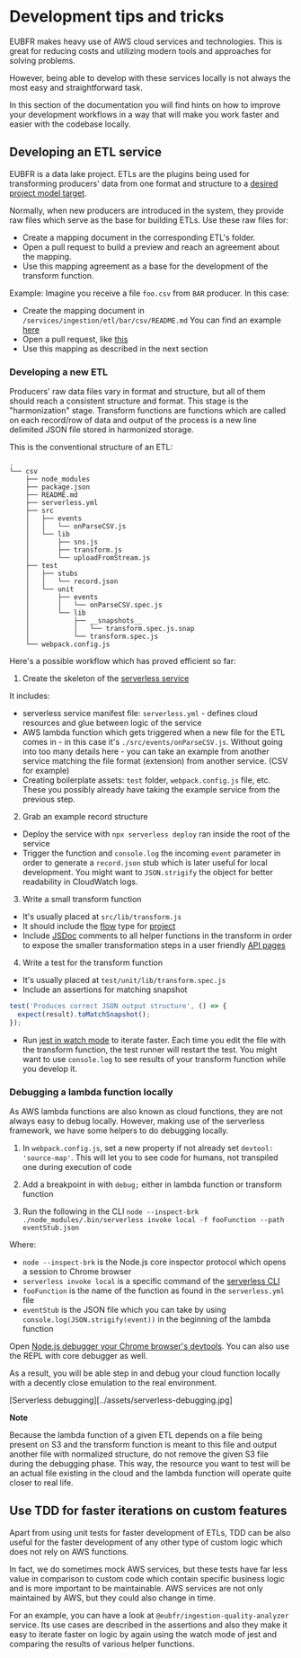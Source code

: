 # Development tips and tricks

EUBFR makes heavy use of AWS cloud services and technologies. This is great for
reducing costs and utilizing modern tools and approaches for solving problems.

However, being able to develop with these services locally is not always the
most easy and straightforward task.

In this section of the documentation you will find hints on how to improve your
development workflows in a way that will make you work faster and easier with
the codebase locally.

## Developing an ETL service

EUBFR is a data lake project. ETLs are the plugins being used for transforming
producers' data from one format and structure to a [desired project model target][1].

Normally, when new producers are introduced in the system, they provide raw files
which serve as the base for building ETLs. Use these raw files for:

- Create a mapping document in the corresponding ETL's folder.
- Open a pull request to build a preview and reach an agreement about the mapping.
- Use this mapping agreement as a base for the development of the transform function.

Example: Imagine you receive a file `foo.csv` from `BAR` producer. In this case:

- Create the mapping document in `/services/ingestion/etl/bar/csv/README.md`
  You can find an example [here][2]
- Open a pull request, like [this][3]
- Use this mapping as described in the next section

### Developing a new ETL

Producers' raw data files vary in format and structure, but all of them should
reach a consistent structure and format. This stage is the "harmonization" stage.
Transform functions are functions which are called on each record/row of data
and output of the process is a new line delimited JSON file stored in harmonized
storage.

This is the conventional structure of an ETL:

```
.
└── csv
    ├── node_modules
    ├── package.json
    ├── README.md
    ├── serverless.yml
    ├── src
    │   ├── events
    │   │   └── onParseCSV.js
    │   └── lib
    │       ├── sns.js
    │       ├── transform.js
    │       └── uploadFromStream.js
    ├── test
    │   ├── stubs
    │   │   └── record.json
    │   └── unit
    │       ├── events
    │       │   └── onParseCSV.spec.js
    │       └── lib
    │           ├── __snapshots__
    │           │   └── transform.spec.js.snap
    │           └── transform.spec.js
    └── webpack.config.js
```

Here's a possible workflow which has proved efficient so far:

1.  Create the skeleton of the [serverless service][4]

It includes:

- serverless service manifest file: `serverless.yml` - defines cloud resources
  and glue between logic of the service
- AWS lambda function which gets triggered when a new file for the ETL comes
  in - in this case it's `./src/events/onParseCSV.js`. Without going into too
  many details here - you can take an example from another service matching the
  file format (extension) from another service. (CSV for example)
- Creating boilerplate assets: `test` folder, `webpack.config.js` file, etc. These
  you possibly already have taking the example service from the previous step.

2.  Grab an example record structure

- Deploy the service with `npx serverless deploy` ran inside the root of the service
- Trigger the function and `console.log` the incoming `event` parameter in order
  to generate a `record.json` stub which is later useful for local development. You
  might want to `JSON.strigify` the object for better readability in CloudWatch logs.

3.  Write a small transform function

- It's usually placed at `src/lib/transform.js`
- It should include the [flow][5] type for [project][6]
- Include [JSDoc][7] comments to all helper functions in the transform in order
  to expose the smaller transformation steps in a user friendly [API pages][8]

4.  Write a test for the transform function

- It's usually placed at `test/unit/lib/transform.spec.js`
- Include an assertions for matching snapshot

```js
test('Produces correct JSON output structure', () => {
  expect(result).toMatchSnapshot();
});
```

- Run [jest in watch mode][9] to iterate faster. Each time you edit the file with
  the transform function, the test runner will restart the test. You might want to
  use `console.log` to see results of your transform function while you develop it.

### Debugging a lambda function locally

As AWS lambda functions are also known as cloud functions, they are not always easy
to debug locally. However, making use of the serverless framework, we have some helpers
to do debugging locally.

1.  In `webpack.config.js`, set a new property if not already set `devtool: 'source-map'`.
    This will let you to see code for humans, not transpiled one during execution of code

2.  Add a breakpoint in with `debug;` either in lambda function or transform function

3.  Run the following in the CLI
    `node --inspect-brk ./node_modules/.bin/serverless invoke local -f fooFunction --path eventStub.json`

Where:

- `node --inspect-brk` is the Node.js core inspector protocol which opens a session to Chrome browser
- `serverless invoke local` is a specific command of the [serverless CLI][11]
- `fooFunction` is the name of the function as found in the `serverless.yml` file
- `eventStub` is the JSON file which you can take by using `console.log(JSON.strigify(event))`
  in the beginning of the lambda function

Open [Node.js debugger your Chrome browser's devtools][12]. You can also use the
REPL with core debugger as well.

As a result, you will be able step in and debug your cloud function locally with a decently
close emulation to the real environment.

[Serverless debugging][../assets/serverless-debugging.jpg]

**Note**

Because the lambda function of a given ETL depends on a file being present on S3 and
the transform function is meant to this file and output another file with normalized
structure, do not remove the given S3 file during the debugging phase. This way, the
resource you want to test will be an actual file existing in the cloud and the lambda
function will operate quite closer to real life.

## Use TDD for faster iterations on custom features

Apart from using unit tests for faster development of ETLs, TDD can be also useful
for the faster development of any other type of custom logic which does not rely on
AWS functions.

In fact, we do sometimes mock AWS services, but these tests have far less value in
comparison to custom code which contain specific business logic and is more important
to be maintainable. AWS services are not only maintained by AWS, but they could also
change in time.

For an example, you can have a look at `@eubfr/ingestion-quality-analyzer` service.
Its use cases are described in the assertions and also they make it easy to iterate
faster on logic by again using the watch mode of jest and comparing the results of
various helper functions.

[1]: ./types/README.md
[2]: https://github.com/ec-europa/eubfr-data-lake/blob/master/services/ingestion/etl/just/csv/README.md
[3]: https://github.com/ec-europa/eubfr-data-lake/pull/102
[4]: https://serverless.com/
[5]: https://flow.org/
[6]: https://github.com/ec-europa/eubfr-data-lake/blob/docs/improve-developer-experience-EUBFR-106/services/ingestion/etl/_types/Project.js
[7]: http://usejsdoc.org/
[8]: https://ec-europa.github.io/eubfr-data-lake/
[9]: https://facebook.github.io/jest/docs/en/cli.html
[10]: https://nodejs.org/en/docs/guides/debugging-getting-started/
[11]: https://serverless.com/framework/docs/providers/aws/cli-reference/invoke-local/
[12]: https://medium.com/@paul_irish/debugging-node-js-nightlies-with-chrome-devtools-7c4a1b95ae27
